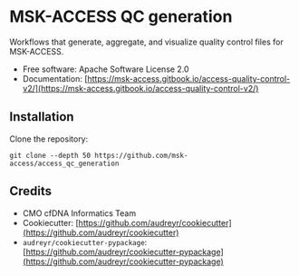 # MSK-ACCESS QC generation

Workflows that generate, aggregate, and visualize quality control files for MSK-ACCESS.

* Free software: Apache Software License 2.0
* Documentation: [https://msk-access.gitbook.io/access-quality-control-v2/](https://msk-access.gitbook.io/access-quality-control-v2/)

## Installation

Clone the repository:

```text
git clone --depth 50 https://github.com/msk-access/access_qc_generation
```

## Credits

* CMO cfDNA Informatics Team
* Cookiecutter: [https://github.com/audreyr/cookiecutter](https://github.com/audreyr/cookiecutter)
* `audreyr/cookiecutter-pypackage`: [https://github.com/audreyr/cookiecutter-pypackage](https://github.com/audreyr/cookiecutter-pypackage)

